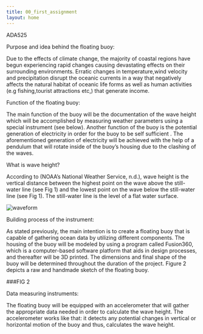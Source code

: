 ```yaml
---
title: 00_first_assignment
layout: home
---
```


ADA525

Purpose and idea behind the floating buoy:

Due to the effects of climate change, the majority of coastal regions have begun experiencing rapid changes causing devastating effects on their surrounding environments. Erratic changes in temperature,wind velocity and precipitation disrupt the oceanic currents in a way that negatively affects the natural habitat of oceanic life forms as well as human activities (e.g fishing,tourist attractions etc,) that generate income. 

Function of the floating buoy:

The main function of the buoy will be the documentation of the wave height which will be accomplished by measuring weather parameters using a special instrument (see below). 
Another function of the buoy is the potential generation of electricity in order for the buoy to be self sufficient . The aforementioned generation of electricity will be achieved with the help of a pendulum that will rotate inside of the buoy’s housing due to the clashing of the waves.

What is wave height?

According to (NOAA’s National Weather Service, n.d.), wave height is the vertical distance between the highest point on the wave above the still-water line (see Fig 1) and the lowest point on the wave below the still-water line (see Fig 1). The still-water line is the level of a flat water surface.

![waveform](https://github.com/vtryfos/vtryfos.github.io/assets/143755086/6babfa39-4330-4fb1-8f7d-004359e2cb17)

Building process of the instrument:

As stated previously, the main intention is to create a floating buoy that is capable of gathering ocean data by utilizing different components. The housing of the buoy will be modeled by using a program called Fusion360, which is a computer-based software platform that aids in design processes, and thereafter will be 3D printed. The dimensions and final shape of the buoy will be determined throughout the duration of the project.
Figure 2 depicts a raw and handmade sketch of the floating buoy. 


###FIG 2

Data measuring instruments:

The floating buoy will be equipped with an accelerometer that will gather the appropriate data needed in order to calculate the wave height. The accelerometer works like that: it detects any potential changes in vertical or horizontal motion of the buoy and thus, calculates the wave height.

